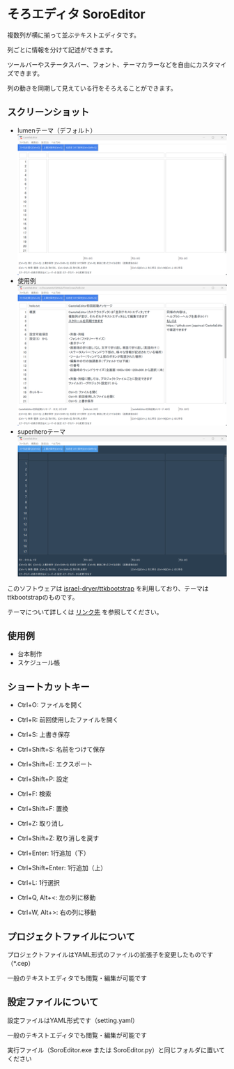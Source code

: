 # そろエディタ SoroEditor

複数列が横に揃って並ぶテキストエディタです。

列ごとに情報を分けて記述ができます。

ツールバーやステータスバー、フォント、テーマカラーなどを自由にカスタマイズできます。

列の動きを同期して見えている行をそろえることができます。

## スクリーンショット
- lumenテーマ（デフォルト）
![Screenshot-1](/image/screenshot.2023-03-20%2010.56.05.png)
- 使用例
![Screenshot-2](/image/screenshot.2023-03-20%2010.56.29.png)
- superheroテーマ
![Screenshot-3](/image/screenshot.2023-03-20%2010.57.12.png)

このソフトウェアは
[israel-dryer/ttkbootstrap](https://github.com/israel-dryer/ttkbootstrap)
を利用しており、テーマはttkbootstrapのものです。

テーマについて詳しくは [リンク先](https://ttkbootstrap.readthedocs.io/en/latest/themes/)
を参照してください。

## 使用例

- 台本制作
- スケジュール帳

## ショートカットキー

- Ctrl+O:           ファイルを開く
- Ctrl+R:           前回使用したファイルを開く
- Ctrl+S:           上書き保存
- Ctrl+Shift+S:     名前をつけて保存
- Ctrl+Shift+E:     エクスポート
- Ctrl+Shift+P:     設定

- Ctrl+F:           検索
- Ctrl+Shift+F:     置換

- Ctrl+Z:           取り消し
- Ctrl+Shift+Z:     取り消しを戻す
- Ctrl+Enter:       1行追加（下）

- Ctrl+Shift+Enter: 1行追加（上）
- Ctrl+L:           1行選択
- Ctrl+Q, Alt+<:    左の列に移動
- Ctrl+W, Alt+>:    右の列に移動

## プロジェクトファイルについて

プロジェクトファイルはYAML形式のファイルの拡張子を変更したものです（*.cep）

一般のテキストエディタでも閲覧・編集が可能です

## 設定ファイルについて

設定ファイルはYAML形式です（setting.yaml）

一般のテキストエディタでも閲覧・編集が可能です

実行ファイル（SoroEditor.exe または SoroEditor.py）と同じフォルダに置いてください